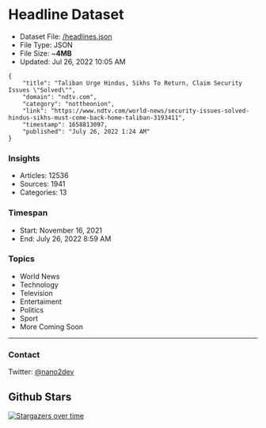 # Headline Dataset

- Dataset File: [/headlines.json](https://raw.githubusercontent.com/fwd/news/master/headlines.json) 
- File Type: JSON
- File Size: ~**4MB**
- Updated: Jul 26, 2022 10:05 AM

```
{
    "title": "Taliban Urge Hindus, Sikhs To Return, Claim Security Issues \"Solved\"",
    "domain": "ndtv.com",
    "category": "nottheonion",
    "link": "https://www.ndtv.com/world-news/security-issues-solved-hindus-sikhs-must-come-back-home-taliban-3193411",
    "timestamp": 1658813097,
    "published": "July 26, 2022 1:24 AM"
}
```

### Insights

- Articles: 12536
- Sources: 1941
- Categories: 13

### Timespan

- Start: November 16, 2021
- End: July 26, 2022 8:59 AM

### Topics

- World News
- Technology
- Television
- Entertaiment
- Politics
- Sport
- More Coming Soon

---

### Contact 

Twitter: [@nano2dev](https://twitter.com/nano2dev)

## Github Stars

[![Stargazers over time](https://starchart.cc/fwd/news.svg)](https://starchart.cc/fwd/news)
	